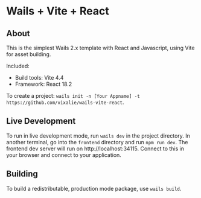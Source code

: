 # Wails + Vite + React

## About

This is the simplest Wails 2.x template with React and Javascript, using Vite for asset building.

Included:

- Build tools: Vite 4.4
- Framework: React 18.2

To create a project: `wails init -n [Your Appname] -t https://github.com/vixalie/wails-vite-react`.

## Live Development

To run in live development mode, run `wails dev` in the project directory. In another terminal, go into the `frontend`
directory and run `npm run dev`. The frontend dev server will run on http://localhost:34115. Connect to this in your
browser and connect to your application.

## Building

To build a redistributable, production mode package, use `wails build`.
